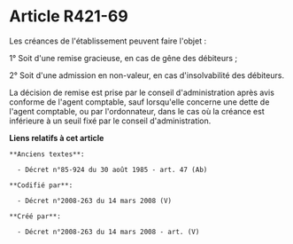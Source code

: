 # Article R421-69

Les créances de l'établissement peuvent faire l'objet :

1° Soit d'une remise gracieuse, en cas de gêne des débiteurs ;

2° Soit d'une admission en non-valeur, en cas d'insolvabilité des débiteurs.

La décision de remise est prise par le conseil d'administration après avis conforme de l'agent comptable, sauf lorsqu'elle
concerne une dette de l'agent comptable, ou par l'ordonnateur, dans le cas où la créance est inférieure à un seuil fixé par
le conseil d'administration.

**Liens relatifs à cet article**

	**Anciens textes**:

	  - Décret n°85-924 du 30 août 1985 - art. 47 (Ab)

	**Codifié par**:

	  - Décret n°2008-263 du 14 mars 2008 (V)

	**Créé par**:

	  - Décret n°2008-263 du 14 mars 2008 - art. (V)

